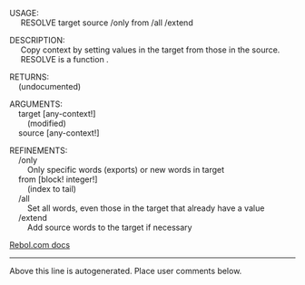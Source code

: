 USAGE:  
&nbsp;&nbsp;&nbsp;&nbsp;&nbsp;RESOLVE&nbsp;target&nbsp;source&nbsp;/only&nbsp;from&nbsp;/all&nbsp;/extend  
  
DESCRIPTION:  
&nbsp;&nbsp;&nbsp;&nbsp;&nbsp;Copy&nbsp;context&nbsp;by&nbsp;setting&nbsp;values&nbsp;in&nbsp;the&nbsp;target&nbsp;from&nbsp;those&nbsp;in&nbsp;the&nbsp;source.  
&nbsp;&nbsp;&nbsp;&nbsp;&nbsp;RESOLVE&nbsp;is&nbsp;a&nbsp;function&nbsp;.  
  
RETURNS:  
&nbsp;&nbsp;&nbsp;&nbsp;(undocumented)  
  
ARGUMENTS:  
&nbsp;&nbsp;&nbsp;&nbsp;target&nbsp;[any-context!]  
&nbsp;&nbsp;&nbsp;&nbsp;&nbsp;&nbsp;&nbsp;&nbsp;(modified)  
&nbsp;&nbsp;&nbsp;&nbsp;source&nbsp;[any-context!]  
  
REFINEMENTS:  
&nbsp;&nbsp;&nbsp;&nbsp;/only  
&nbsp;&nbsp;&nbsp;&nbsp;&nbsp;&nbsp;&nbsp;&nbsp;Only&nbsp;specific&nbsp;words&nbsp;(exports)&nbsp;or&nbsp;new&nbsp;words&nbsp;in&nbsp;target  
&nbsp;&nbsp;&nbsp;&nbsp;from&nbsp;[block!&nbsp;integer!]  
&nbsp;&nbsp;&nbsp;&nbsp;&nbsp;&nbsp;&nbsp;&nbsp;(index&nbsp;to&nbsp;tail)  
&nbsp;&nbsp;&nbsp;&nbsp;/all  
&nbsp;&nbsp;&nbsp;&nbsp;&nbsp;&nbsp;&nbsp;&nbsp;Set&nbsp;all&nbsp;words,&nbsp;even&nbsp;those&nbsp;in&nbsp;the&nbsp;target&nbsp;that&nbsp;already&nbsp;have&nbsp;a&nbsp;value  
&nbsp;&nbsp;&nbsp;&nbsp;/extend  
&nbsp;&nbsp;&nbsp;&nbsp;&nbsp;&nbsp;&nbsp;&nbsp;Add&nbsp;source&nbsp;words&nbsp;to&nbsp;the&nbsp;target&nbsp;if&nbsp;necessary  

[Rebol.com docs](http://www.rebol.com/r3/docs/functions/resolve.html)
___
Above this line is autogenerated. Place user comments below.